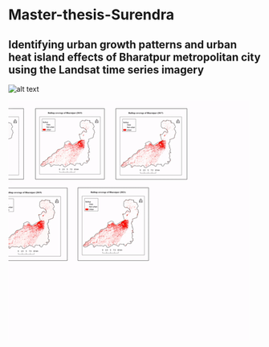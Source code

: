 # Master-thesis-Surendra

## Identifying urban growth patterns and urban heat island effects of Bharatpur metropolitan city using the Landsat time series imagery

![alt text](https://github.com/shiwakotisurendra/Master-thesis-Surendra/blob/master/uhi_all.png)

![alt text](https://github.com/shiwakotisurendra/Master-thesis-Surendra/blob/master/thesis.gif)
